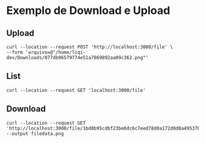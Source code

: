 # Exemplo de Download e Upload

## Upload
```
curl --location --request POST 'http://localhost:3000/file' \
--form 'arquivo=@"/home/liqi-dev/Downloads/077db96579774e51a7869892aa09c362.png"'
```

## List
```
curl --location --request GET 'localhost:3000/file'
```

## Download
```
curl --location --request GET 'http://localhost:3000/file/1bd8b95cdbf23be6dc6c7eed78d0a172d0d8a4953704a6afb53a871ab316719975517e9b5cce0a84a888d6667f01718c53b6f3c381a27b127977038689f8f756.jpg' --output filedata.png

```